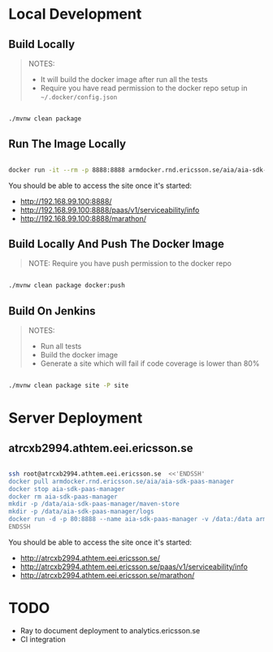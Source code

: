 # Local Development

## Build Locally

> NOTES:
> * It will build the docker image after run all the tests
> * Require you have read permission to the docker repo setup in `~/.docker/config.json`

```sh

./mvnw clean package

```

## Run The Image Locally

```sh

docker run -it --rm -p 8888:8888 armdocker.rnd.ericsson.se/aia/aia-sdk-paas-manager --host=192.168.99.100 --spring.profiles.active=gateway,paas,local

```

You should be able to access the site once it's started:

* http://192.168.99.100:8888/
* http://192.168.99.100:8888/paas/v1/serviceability/info
* http://192.168.99.100:8888/marathon/

## Build Locally And Push The Docker Image

> NOTE: Require you have push permission to the docker repo

```sh

./mvnw clean package docker:push

```

## Build On Jenkins

> NOTES:
> * Run all tests
> * Build the docker image
> * Generate a site which will fail if code coverage is lower than 80%

```sh

./mvnw clean package site -P site

```


# Server Deployment

## atrcxb2994.athtem.eei.ericsson.se

```sh

ssh root@atrcxb2994.athtem.eei.ericsson.se  <<'ENDSSH'
docker pull armdocker.rnd.ericsson.se/aia/aia-sdk-paas-manager
docker stop aia-sdk-paas-manager
docker rm aia-sdk-paas-manager
mkdir -p /data/aia-sdk-paas-manager/maven-store
mkdir -p /data/aia-sdk-paas-manager/logs
docker run -d -p 80:8888 --name aia-sdk-paas-manager -v /data:/data armdocker.rnd.ericsson.se/aia/aia-sdk-paas-manager --host=$HOSTNAME
ENDSSH

```

You should be able to access the site once it's started:

* http://atrcxb2994.athtem.eei.ericsson.se/
* http://atrcxb2994.athtem.eei.ericsson.se/paas/v1/serviceability/info
* http://atrcxb2994.athtem.eei.ericsson.se/marathon/

# TODO


* Ray to document deployment to analytics.ericsson.se
* CI integration
